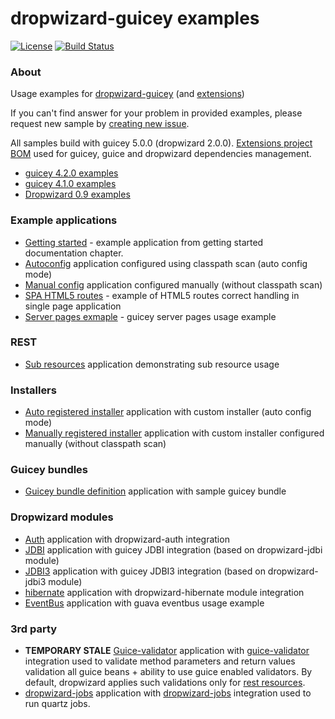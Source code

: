 # dropwizard-guicey examples
[![License](http://img.shields.io/badge/license-MIT-blue.svg?style=flat)](http://www.opensource.org/licenses/MIT)
[![Build Status](http://img.shields.io/travis/xvik/dropwizard-guicey-examples.svg)](https://travis-ci.org/xvik/dropwizard-guicey-examples)

### About

Usage examples for [dropwizard-guicey](https://github.com/xvik/dropwizard-guicey)
(and [extensions](https://github.com/xvik/dropwizard-guicey-ext))

If you can't find answer for your problem in provided examples, please request new sample by 
[creating new issue](https://github.com/xvik/dropwizard-guicey-examples/issues).

All samples build with guicey 5.0.0 (dropwizard 2.0.0). [Extensions project BOM](https://github.com/xvik/dropwizard-guicey-ext/tree/master/guicey-bom) 
used for guicey, guice and dropwizard dependencies management.

* [guicey 4.2.0 examples](https://github.com/xvik/dropwizard-guicey-examples/tree/4.2.0)
* [guicey 4.1.0 examples](https://github.com/xvik/dropwizard-guicey-examples/tree/4.1.0)
* [Dropwizard 0.9 examples](https://github.com/xvik/dropwizard-guicey-examples/tree/dw-0.9)

### Example applications

* [Getting started](getting-started) - example application from getting started documentation chapter.
* [Autoconfig](autoconfig-base) 
application configured using classpath scan (auto config mode)
* [Manual config](manualconfig-base) 
application configured manually (without classpath scan)
* [SPA HTML5 routes](spa) - example of HTML5 routes correct handling in single page application
* [Server pages exmaple](gsp) - guicey server pages usage example 

### REST

* [Sub resources](rest-sub-resource)
application demonstrating sub resource usage

### Installers

* [Auto registered installer](autoconfig-installer) 
application with custom installer (auto config mode)
* [Manually registered installer](manualconfig-installer) 
application with custom installer configured manually (without classpath scan)

### Guicey bundles

* [Guicey bundle definition](bundle-base) 
application with sample guicey bundle

### Dropwizard modules

* [Auth](auth) application with dropwizard-auth integration
* [JDBI](jdbi) application with guicey JDBI integration (based on dropwizard-jdbi module)
* [JDBI3](jdbi3) application with guicey JDBI3 integration (based on dropwizard-jdbi3 module)
* [hibernate](hibernate) application with dropwizard-hibernate module integration
* [EventBus](eventbus) application with guava eventbus usage example

### 3rd party

* **TEMPORARY STALE** [Guice-validator](guice-validator) application with [guice-validator](https://github.com/xvik/guice-validator) integration used to 
validate method parameters and return values validation all guice beans + ability to use guice enabled validators. 
By default, dropwizard applies such validations only for [rest resources](http://www.dropwizard.io/1.2.2/docs/manual/validation.html).
* [dropwizard-jobs](dropwizard-jobs) application with [dropwizard-jobs](https://github.com/spinscale/dropwizard-jobs) integration used to run
quartz jobs. 